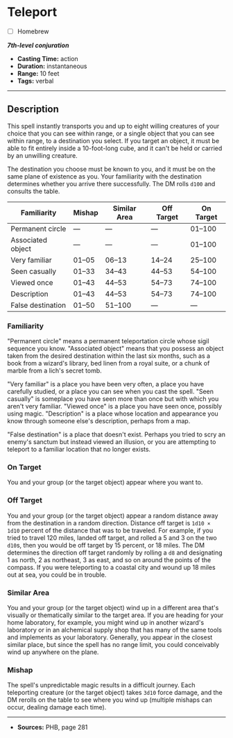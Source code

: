 # Teleport
- [ ] Homebrew

***7th-level conjuration***
- **Casting Time:** action
- **Duration:** instantaneous
- **Range:** 10 feet
- **Tags:** verbal

---

## Description
This spell instantly transports you and up to eight willing creatures of your choice that you can see within range, or a single object that you can see within range, to a destination you select.
If you target an object, it must be able to fit entirely inside a 10-foot-long cube, and it can't be held or carried by an unwilling creature.

The destination you choose must be known to you, and it must be on the same plane of existence as you.
Your familiarity with the destination determines whether you arrive there successfully.
The DM rolls `d100` and consults the table.

| Familiarity       | Mishap      | Similar Area | Off Target  | On Target    |
|-------------------|-------------|--------------|-------------|--------------|
| Permanent circle  | &mdash;     | &mdash;      | &mdash;     | 01&ndash;100 |
| Associated object | &mdash;     | &mdash;      | &mdash;     | 01&ndash;100 |
| Very familiar     | 01&ndash;05 | 06&ndash;13  | 14&ndash;24 | 25&ndash;100 |
| Seen casually     | 01&ndash;33 | 34&ndash;43  | 44&ndash;53 | 54&ndash;100 |
| Viewed once       | 01&ndash;43 | 44&ndash;53  | 54&ndash;73 | 74&ndash;100 |
| Description       | 01&ndash;43 | 44&ndash;53  | 54&ndash;73 | 74&ndash;100 |
| False destination | 01&ndash;50 | 51&ndash;100 | &mdash;     | &mdash;      |

### Familiarity
"Permanent circle" means a permanent teleportation circle whose sigil sequence you know.
"Associated object" means that you possess an object taken from the desired destination within the last six months, such as a book from a wizard's library, bed linen from a royal suite, or a chunk of marble from a lich's secret tomb.

"Very familiar" is a place you have been very often, a place you have carefully studied, or a place you can see when you cast the spell.
"Seen casually" is someplace you have seen more than once but with which you aren't very familiar.
"Viewed once" is a place you have seen once, possibly using magic.
"Description" is a place whose location and appearance you know through someone else's description, perhaps from a map.

"False destination" is a place that doesn't exist.
Perhaps you tried to scry an enemy's sanctum but instead viewed an illusion, or you are attempting to teleport to a familiar location that no longer exists.

### On Target
You and your group (or the target object) appear where you want to.

### Off Target
You and your group (or the target object) appear a random distance away from the destination in a random direction.
Distance off target is `1d10 × 1d10` percent of the distance that was to be traveled.
For example, if you tried to travel 120 miles, landed off target, and rolled a 5 and 3 on the two `d10`s, then you would be off target by 15 percent, or 18 miles.
The DM determines the direction off target randomly by rolling a `d8` and designating 1 as north, 2 as northeast, 3 as east, and so on around the points of the compass.
If you were teleporting to a coastal city and wound up 18 miles out at sea, you could be in trouble.

### Similar Area
You and your group (or the target object) wind up in a different area that's visually or thematically similar to the target area.
If you are heading for your home laboratory, for example, you might wind up in another wizard's laboratory or in an alchemical supply shop that has many of the same tools and implements as your laboratory.
Generally, you appear in the closest similar place, but since the spell has no range limit, you could conceivably wind up anywhere on the plane.

### Mishap
The spell's unpredictable magic results in a difficult journey.
Each teleporting creature (or the target object) takes `3d10` force damage, and the DM rerolls on the table to see where you wind up (multiple mishaps can occur, dealing damage each time).

---

- **Sources:** PHB, page 281
